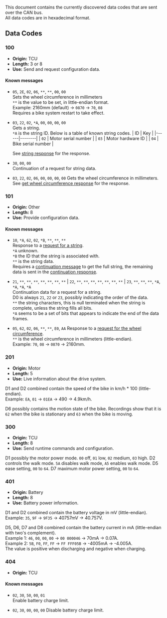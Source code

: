 This document contains the currently discovered data codes that are sent over the CAN bus.  
All data codes are in hexadecimal format.

## Data Codes
### 100
- **Origin:** TCU
- **Length:** 3 or 8
- **Use:** Send and request configuration data.

#### Known messages
- `05`, `2E`, `02`, `06`, `**`, `**`, `00`, `00`  
  Sets the wheel circumference in millimeters  
  `**` is the value to be set, in little-endian format.  
  Example: 2160mm (default) -> `0870` -> `70`, `08`  
  Requires a bike system restart to take effect.

<a name="str_request"></a>
<!-- Not strictly for a string request. -->
- `03`, `22`, `02`, `*A`, `00`, `00`, `00`, `00`  
  Gets a string.  
  `*A` is the string ID. Below is a table of known string codes.
  | ID   | Key |
  |------|--------|
  | `02` | Motor serial number |
  | `03` | Motor hardware ID |
  | `04` | Bike serial number |
  
  See [string response](#str_response) for the response.

<a name="cont_100"></a>
- `30`, `00`, `00`  
Continuation of a request for string data.

<a name="get_wheel_circumference_request"></a>
- `03`, `22`, `02`, `06`, `00`, `00`, `00`, `00`
  Gets the wheel circumference in millimeters.
  See [get wheel circumference response](#get_wheel_circumference_response) for the response.

### 101
- **Origin:** Other
- **Length:** 8
- **Use:** Provide configuration data.

#### Known messages
<a name="str_response"></a>
- `10`, `*A`, `62`, `02`, `*B`, `**`, `**`, `**`  
  Response to a [request for a string](#str_request).  
  `*A` unknown.  
  `*B` the ID that the string is associated with.  
  `**` is the string data.  
  Requires a [continuation message](#cont_100) to get the full string, the remaining data is sent in the [continuation response](#str_response_cont).

<a href="str_response_cont"></a>
- `21`, `**`, `**`, `**`, `**`, `**`, `**`, `**` | `22`, `**`, `**`, `**`, `**`, `**`, `**`, `**` | `23`, `**`, `**`, `**`, `*A`, `*A`, `*A`, `*A`  
  Continuation data for a request for a string.  
  D0 is always `21`, `22` or `23`, possibly indicating the order of the data.  
  `**` the string characters, this is null terminated when the string is complete, unless the string fills all bits.  
  `*A` seems to be a set of bits that appears to indicate the end of the data frames.  

<a name="get_wheel_circumference_response"></a>
- `05`, `62`, `02`, `06`, `**`, `**`, `E0`, `AA`
  Response to a [request for the wheel circumference](#get_wheel_circumference_request).  
  `**` is the wheel circumference in millimeters (little-endian).  
  Example: `70`, `08` -> `0870` -> 2160mm.

<!-- 03,6E,02,06,E0,B3,F8,02 | Confirmation response to set wheel circumference message. -->

### 201
- **Origin:** Motor
- **Length:** 5
- **Use:** Live information about the drive system.

D1 and D2 combined contain the speed of the bike in km/h * 100 (little-endian).  
Example: `EA`, `01` -> `01EA` -> 490 -> 4.9km/h.

D6 possibly contains the motion state of the bike. Recordings show that it is `62` when the bike is stationary and `63` when the bike is moving.

### 300
- **Origin:** TCU
- **Length:** 8
- **Use:** Send runtime commands and configuration.

D1 possibly the motor power mode. `00` off, `01` low, `02` medium, `03` high.
D2 controls the walk mode. `5A` disables walk mode, `A5` enables walk mode.
D5 ease setting, `00` to `64`.
D7 maximum motor power setting, `00` to `64`.
<!-- D8 possibly system clock. -->

### 401
- **Origin:** Battery
- **Length:** 8
- **Use:** Battery power information.

D1 and D2 combined contain the battery voltage in mV (little-endian).  
Example: `35`, `9F` -> `9F35` -> 40757mV -> 40.757V.

D5, D6, D7 and D8 combined contain the battery current in mA (little-endian with two's complement).  
Example 1: `46`, `00`, `00`, `00` -> `00 000046` -> 70mA -> 0.07A.  
Example 2: `5B`, `F0`, `FF`, `FF` -> `FF FFF05B` -> -4005mA -> -4.005A.  
The value is positive when discharging and negative when charging.

### 404
- **Origin:** TCU

#### Known messages
- `02`, `30`, `50`, `00`, `01`  
  Enable battery charge limit.

- `02`, `30`, `00`, `00`, `00`
  Disable battery charge limit.

<!-- TODO:
TCU uses 402 for charge% and battery health.
203 contains data for cadence and motor power.
Rider power seems to need both 201 and 203.
-->
